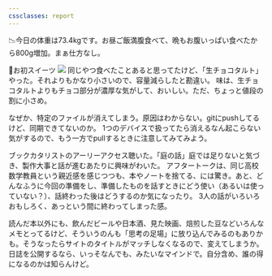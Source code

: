 ```yaml
---
cssclasses: report
---
```

📉今日の体重は73.4kgです。お昼ご飯満腹食べて、晩もお腹いっぱい食べたから800g増加。まぁ仕方なし。

🍰お初スイーツ
![](https://gyazo.com/9361177defc79bdf1f6c8aa91d6b84c6/raw)
同じやつ食べたことあると思ってたけど、「生チョコタルト」やった。それよりもかなり小さいので、容量減らしたと勘違い。
味は、生チョコタルトよりもチョコ部分が濃厚な気がして、おいしい。ただ、ちょっと値段の割に小さめ。

なぜか、特定のファイルが消えてしまう。原因はわからない。gitにpushしてるけど、同期できてないのか。
1つのデバイスで扱ってたら消えるなん起こらない気がするので、もう一方でpullするときに注意してみてみよう。

ブックカタリストのアーリーアクセス聴いた。「庭の話」庭では足りないと気づき、製作大事と話が進むあたりに興味がわいた。
アフタートークは、同じ高校数学教員という親近感を感じつつも、本やノートを捨てる、には驚き。あと、どんなふうに今回の準備をし、準備したものを話すときにどう使い（あるいは使っていない？）、話終わった後はどうするのか気になったり。
3人の話がいろいろおもしろく、あっという間に終わってしまった感。

読んだ本以外にも、飲んだビールや日本酒、見た映画、焙煎した豆などいろんなメモとってるけど、そういうのんも「思考の足場」に放り込んでみるのもありかも。そうなったらサイトのタイトルがマッチしなくなるので、変えてしまうか。
日誌を公開するなら、いっそなんでも、みたいなマインドで。自分含め、誰の得になるのかは知らんけど。